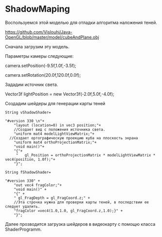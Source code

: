 # ShadowMaping

Воспользуемся этой моделью для отладки алгоритма наложения теней.

https://github.com/Vislouhi/Java-OpenGL/blob/master/model/cubeAndPlane.obj

Сначала загрузим эту модель.

Параметры камеры следующие:

 camera.setPosition(-9.5f,1.0f,-3.5f);
 
 camera.setRotation(20.0f,120.0f,0.0f);
 
 Зададим источник света.
 
 Vector3f lightPosition = new Vector3f(-2.0f,5.0f,-4.0f);
 
 Создадим шейдеры для генерации карты теней
 
 	String vShadowShader=
 
  	"#version 330 \n"+
    	"layout (location=0) in vec3 position;"+
    	//Создает вид с положения источника света.
    	"uniform mat4 modelLightViewMatrix;"+
      //Создает ортографическую проекцию куба на плоскость экрана
    	"uniform mat4 orthoProjectionMatrix;"+
    	"void main()"+
    	"{"+
    	 "   gl_Position = orthoProjectionMatrix * modelLightViewMatrix * vec4(position, 1.0f);"+
    	"}";

	String fShadowShader=

	"#version 330" + 
        "out vec4 fragColor;"+
        "void main()" + 
        "{" + 
        " gl_FragDepth = gl_FragCoord.z;" + 
        //Эта строчка нужна для проверки карты теней, в последствии ее следует удалить.
        "fragColor =vec4(1.0,1.0, gl_FragCoord.z,1.0);}" +
        "}";
        
        
Далее прозводится загрузка шейдеров в видеокарту с помощю класса ShaderProgramm.
